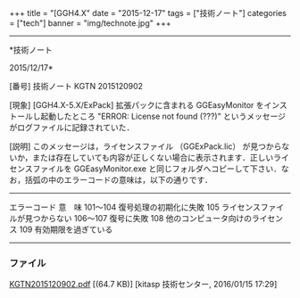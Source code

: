 ﻿+++
title = "[GGH4.X"
date = "2015-12-17"
tags = ["技術ノート"]
categories = ["tech"]
banner = "img/technote.jpg"
+++

-----------------------------------------------------------------------------------------------------------------------------

*技術ノート

2015/12/17*


[番号]
技術ノート KGTN 2015120902

[現象]
[GGH4.X-5.X/ExPack] 拡張パックに含まれる GGEasyMonitor
をインストールし起動したところ "ERROR: License not found (???)"
というメッセージがログファイルに記録されていた．

[説明]
このメッセージは，ライセンスファイル （GGExPack.lic）
が見つからないか，または存在していても内容が正しくない場合に表示されます．正しいライセンスファイルを
GGEasyMonitor.exe
と同じフォルダへコピーして下さい．なお，括弧の中のエラーコードの意味は，以下の通りです．

  -------------- ----------------------------------
   エラーコード                意　味
     101～104          復号処理の初期化に失敗
       105        ライセンスファイルが見つからない
     106～107                復号に失敗
       108        他のコンピュータ向けのライセンス
       109              有効期限を過ぎている
  -------------- ----------------------------------


### ファイル

 
 


[KGTN2015120902.pdf](http://techreport.kitasp.net/attachments/download/2418/KGTN2015120902.pdf)
 [(64.7 KB)] [kitasp 技術センター, 2016/01/15
17:29]


 


 

